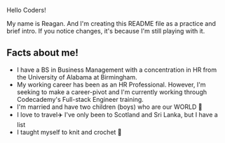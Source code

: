 Hello Coders!

My name is Reagan. And I'm creating this README file as a practice and brief intro. If you notice changes, it's because I'm still playing with it.

## Facts about me!
- I have a BS in Business Management with a concentration in HR from the University of Alabama at Birmingham. 
- My working career has been as an HR Professional. However, I'm seeking to make a career-pivot and I'm currently working through Codecademy's Full-stack Engineer training.
- I'm married and have two children (boys) who are our WORLD 💙
- I love to travel✈️ I've only been to Scotland and Sri Lanka, but I have a list
- I taught myself to knit and crochet 🧶
